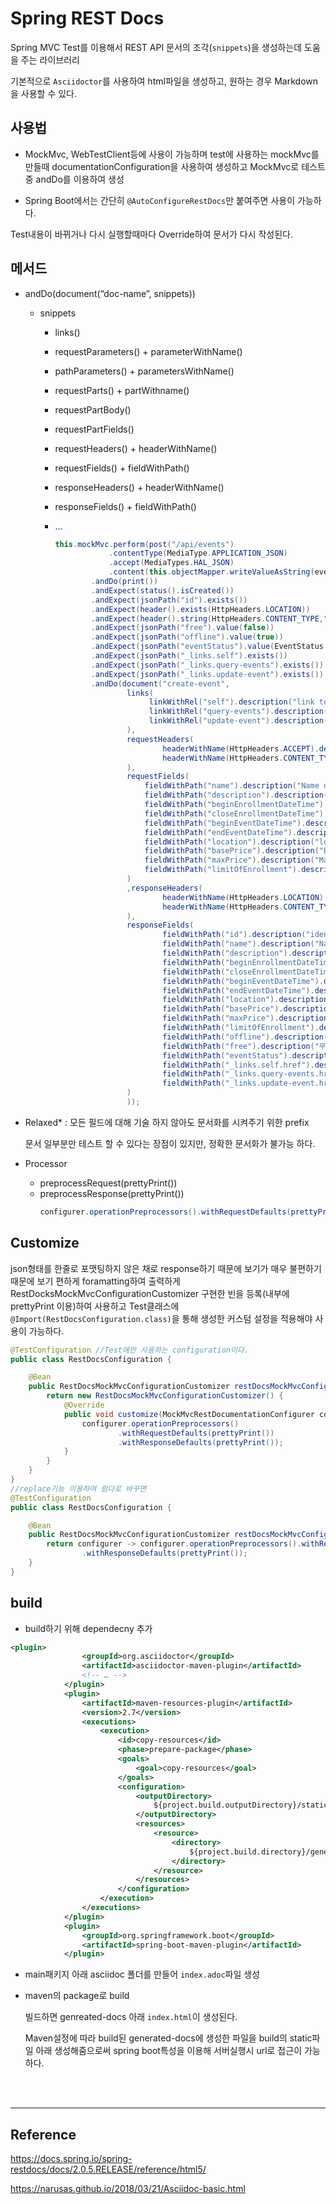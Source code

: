 # Spring REST Docs

Spring MVC Test를 이용해서 REST API 문서의 조각(`snippets`)을 생성하는데 도움을 주는 라이브러리

기본적으로 `Asciidoctor`를 사용하여 html파일을 생성하고, 원하는 경우 Markdown을 사용할 수 있다.

## 사용법

- MockMvc, WebTestClient등에 사용이 가능하며 test에 사용하는 mockMvc를 만들때 documentationConfiguration을 사용하여 생성하고 MockMvc로 테스트 중 andDo를 이용하여 생성

- Spring Boot에서는 간단히 `@AutoConfigureRestDocs`만 붙여주면 사용이 가능하다.

Test내용이 바뀌거나 다시 실행할때마다 Override하여 문서가 다시 작성된다.

## 메서드

- andDo(document(“doc-name”, snippets))

  - snippets

    - links()
    - requestParameters() + parameterWithName()
    - pathParameters() + parametersWithName()
    - requestParts() + partWithname()
    - requestPartBody()
    - requestPartFields()
    - requestHeaders() + headerWithName()
    - requestFields() + fieldWithPath()
    - responseHeaders() + headerWithName()
    - responseFields() + fieldWithPath()
    - ...

      ```java
      this.mockMvc.perform(post("/api/events")
                  .contentType(MediaType.APPLICATION_JSON)
                  .accept(MediaTypes.HAL_JSON)
                  .content(this.objectMapper.writeValueAsString(event)))
              .andDo(print())
              .andExpect(status().isCreated())
              .andExpect(jsonPath("id").exists())
              .andExpect(header().exists(HttpHeaders.LOCATION))
              .andExpect(header().string(HttpHeaders.CONTENT_TYPE,"application/hal+json;charset=UTF-8"))
              .andExpect(jsonPath("free").value(false))
              .andExpect(jsonPath("offline").value(true))
              .andExpect(jsonPath("eventStatus").value(EventStatus.DRAFT.name()))
              .andExpect(jsonPath("_links.self").exists())
              .andExpect(jsonPath("_links.query-events").exists())
              .andExpect(jsonPath("_links.update-event").exists())
              .andDo(document("create-event",
                      links(
                           linkWithRel("self").description("link to self"),
                           linkWithRel("query-events").description("link to query-events"),
                           linkWithRel("update-event").description("link to update-event")
                      ),
                      requestHeaders(
                              headerWithName(HttpHeaders.ACCEPT).description("accept header"),
                              headerWithName(HttpHeaders.CONTENT_TYPE).description("content type header")
                      ),
                      requestFields(
                          fieldWithPath("name").description("Name of Event"),
                          fieldWithPath("description").description("Description of Event"),
                          fieldWithPath("beginEnrollmentDateTime").description("등록시작기간 of Event"),
                          fieldWithPath("closeEnrollmentDateTime").description("등록마감기간 of Event"),
                          fieldWithPath("beginEventDateTime").description("시작기간 of Event"),
                          fieldWithPath("endEventDateTime").description("종료기간 of Event"),
                          fieldWithPath("location").description("location of Event"),
                          fieldWithPath("basePrice").description("BasePrice of Event"),
                          fieldWithPath("maxPrice").description("MaxPrice of Event"),
                          fieldWithPath("limitOfEnrollment").description("등록 제한 of Event")
                      )
                      ,responseHeaders(
                              headerWithName(HttpHeaders.LOCATION).description("location header"),
                              headerWithName(HttpHeaders.CONTENT_TYPE).description("content type header")
                      ),
                      responseFields(
                              fieldWithPath("id").description("identifier of Event"),
                              fieldWithPath("name").description("Name of Event"),
                              fieldWithPath("description").description("Description of Event"),
                              fieldWithPath("beginEnrollmentDateTime").description("등록시작기간 of Event"),
                              fieldWithPath("closeEnrollmentDateTime").description("등록마감기간 of Event"),
                              fieldWithPath("beginEventDateTime").description("시작기간 of Event"),
                              fieldWithPath("endEventDateTime").description("종료기간 of Event"),
                              fieldWithPath("location").description("location of Event"),
                              fieldWithPath("basePrice").description("BasePrice of Event"),
                              fieldWithPath("maxPrice").description("MaxPrice of Event"),
                              fieldWithPath("limitOfEnrollment").description("등록 제한 of Event"),
                              fieldWithPath("offline").description("오프라인인지 of Event"),
                              fieldWithPath("free").description("무료인지 of Event"),
                              fieldWithPath("eventStatus").description("eventStatus of Event"),
                              fieldWithPath("_links.self.href").description("link to self"),
                              fieldWithPath("_links.query-events.href").description("link to query-events"),
                              fieldWithPath("_links.update-event.href").description("link to update-event")
                      )
                      ));
      ```

- Relaxed\* : 모든 필드에 대해 기술 하지 않아도 문서화를 시켜주기 위한 prefix

  문서 일부분만 테스트 할 수 있다는 장점이 있지만, 정확한 문서화가 불가능 하다.

- Processor
  - preprocessRequest(prettyPrint())
  - preprocessResponse(prettyPrint())
    ```java
    configurer.operationPreprocessors().withRequestDefaults(prettyPrint()).withResponseDefaults(prettyPrint());
    ```

## Customize

json형태를 한줄로 포맷팅하지 않은 채로 response하기 때문에 보기가 매우 불편하기 때문에 보기 편하게 foramatting하여 출력하게 RestDocksMockMvcConfigurationCustomizer 구현한 빈을 등록(내부에 prettyPrint 이용)하여 사용하고 Test클래스에 `@Import(RestDocsConfiguration.class)`을 통해 생성한 커스텀 설정을 적용해야 사용이 가능하다.

```java
@TestConfiguration //Test에만 사용하는 configuration이다.
public class RestDocsConfiguration {

    @Bean
    public RestDocsMockMvcConfigurationCustomizer restDocsMockMvcConfigurationCustomizer(){
        return new RestDocsMockMvcConfigurationCustomizer() {
            @Override
            public void customize(MockMvcRestDocumentationConfigurer configurer) {
                configurer.operationPreprocessors()
                        .withRequestDefaults(prettyPrint())
                        .withResponseDefaults(prettyPrint());
            }
        }
    }
}
//replace기능 이용하여 람다로 바꾸면
@TestConfiguration
public class RestDocsConfiguration {

    @Bean
    public RestDocsMockMvcConfigurationCustomizer restDocsMockMvcConfigurationCustomizer(){
        return configurer -> configurer.operationPreprocessors().withRequestDefaults(prettyPrint())
                .withResponseDefaults(prettyPrint());
    }
}
```

## build

- build하기 위해 dependecny 추가

```xml
<plugin>
                <groupId>org.asciidoctor</groupId>
                <artifactId>asciidoctor-maven-plugin</artifactId>
                <!-- … -->
            </plugin>
            <plugin>
                <artifactId>maven-resources-plugin</artifactId>
                <version>2.7</version>
                <executions>
                    <execution>
                        <id>copy-resources</id>
                        <phase>prepare-package</phase>
                        <goals>
                            <goal>copy-resources</goal>
                        </goals>
                        <configuration>
                            <outputDirectory>
                                ${project.build.outputDirectory}/static/docs
                            </outputDirectory>
                            <resources>
                                <resource>
                                    <directory>
                                        ${project.build.directory}/generated-docs
                                    </directory>
                                </resource>
                            </resources>
                        </configuration>
                    </execution>
                </executions>
            </plugin>
            <plugin>
                <groupId>org.springframework.boot</groupId>
                <artifactId>spring-boot-maven-plugin</artifactId>
            </plugin>
```

- main패키지 아래 asciidoc 폴더를 만들어 `index.adoc`파일 생성

- maven의 package로 build

  빌드하면 genreated-docs 아래 `index.html`이 생성된다.

  Maven설정에 따라 build된 generated-docs에 생성한 파일을 build의 static파일 아래 생성해줌으로써 spring boot특성을 이용해 서버실행시 url로 접근이 가능하다.

<br><Br>

---

## Reference

https://docs.spring.io/spring-restdocs/docs/2.0.5.RELEASE/reference/html5/

https://narusas.github.io/2018/03/21/Asciidoc-basic.html
